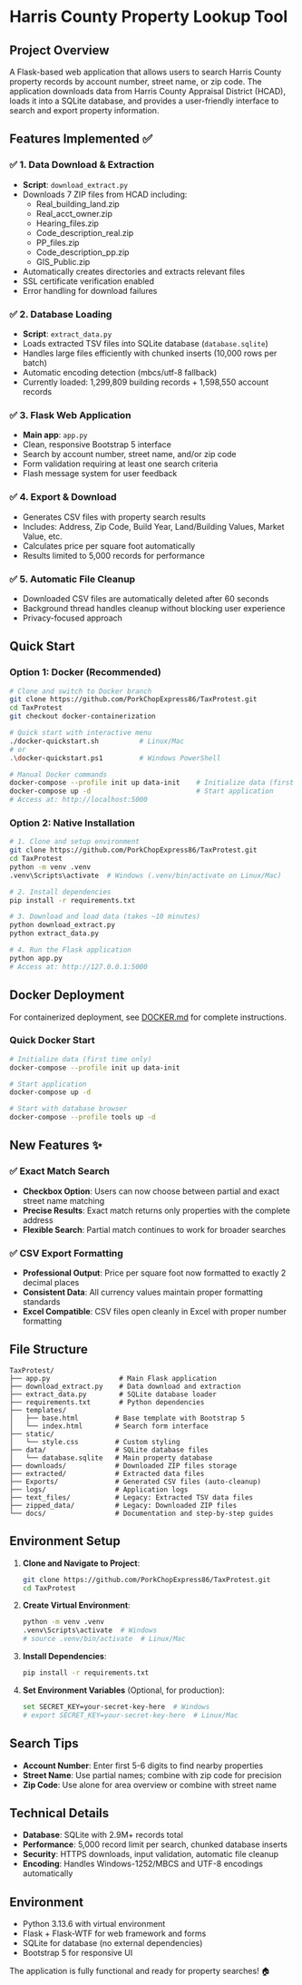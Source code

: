 # Harris County Property Lookup Tool

## Project Overview
A Flask-based web application that allows users to search Harris County property records by account number, street name, or zip code. The application downloads data from Harris County Appraisal District (HCAD), loads it into a SQLite database, and provides a user-friendly interface to search and export property information.

## Features Implemented ✅

### ✅ 1. Data Download & Extraction
- **Script**: `download_extract.py`
- Downloads 7 ZIP files from HCAD including:
  - Real_building_land.zip
  - Real_acct_owner.zip  
  - Hearing_files.zip
  - Code_description_real.zip
  - PP_files.zip
  - Code_description_pp.zip
  - GIS_Public.zip
- Automatically creates directories and extracts relevant files
- SSL certificate verification enabled
- Error handling for download failures

### ✅ 2. Database Loading  
- **Script**: `extract_data.py`
- Loads extracted TSV files into SQLite database (`database.sqlite`)
- Handles large files efficiently with chunked inserts (10,000 rows per batch)
- Automatic encoding detection (mbcs/utf-8 fallback)
- Currently loaded: 1,299,809 building records + 1,598,550 account records

### ✅ 3. Flask Web Application
- **Main app**: `app.py`
- Clean, responsive Bootstrap 5 interface
- Search by account number, street name, and/or zip code
- Form validation requiring at least one search criteria
- Flash message system for user feedback

### ✅ 4. Export & Download
- Generates CSV files with property search results
- Includes: Address, Zip Code, Build Year, Land/Building Values, Market Value, etc.
- Calculates price per square foot automatically
- Results limited to 5,000 records for performance

### ✅ 5. Automatic File Cleanup
- Downloaded CSV files are automatically deleted after 60 seconds
- Background thread handles cleanup without blocking user experience
- Privacy-focused approach

## Quick Start

### Option 1: Docker (Recommended)
```bash
# Clone and switch to Docker branch
git clone https://github.com/PorkChopExpress86/TaxProtest.git
cd TaxProtest
git checkout docker-containerization

# Quick start with interactive menu
./docker-quickstart.sh          # Linux/Mac
# or
.\docker-quickstart.ps1         # Windows PowerShell

# Manual Docker commands
docker-compose --profile init up data-init    # Initialize data (first time)
docker-compose up -d                          # Start application
# Access at: http://localhost:5000
```

### Option 2: Native Installation
```bash
# 1. Clone and setup environment
git clone https://github.com/PorkChopExpress86/TaxProtest.git
cd TaxProtest
python -m venv .venv
.venv\Scripts\activate  # Windows (.venv/bin/activate on Linux/Mac)

# 2. Install dependencies
pip install -r requirements.txt

# 3. Download and load data (takes ~10 minutes)
python download_extract.py
python extract_data.py

# 4. Run the Flask application
python app.py
# Access at: http://127.0.0.1:5000
```

## Docker Deployment

For containerized deployment, see [DOCKER.md](DOCKER.md) for complete instructions.

### Quick Docker Start
```bash
# Initialize data (first time only)
docker-compose --profile init up data-init

# Start application
docker-compose up -d

# Start with database browser
docker-compose --profile tools up -d
```

## New Features ✨

### ✅ Exact Match Search
- **Checkbox Option**: Users can now choose between partial and exact street name matching
- **Precise Results**: Exact match returns only properties with the complete address
- **Flexible Search**: Partial match continues to work for broader searches

### ✅ CSV Export Formatting
- **Professional Output**: Price per square foot now formatted to exactly 2 decimal places
- **Consistent Data**: All currency values maintain proper formatting standards
- **Excel Compatible**: CSV files open cleanly in Excel with proper number formatting

## File Structure
```
TaxProtest/
├── app.py                 # Main Flask application
├── download_extract.py    # Data download and extraction
├── extract_data.py        # SQLite database loader
├── requirements.txt       # Python dependencies
├── templates/
│   ├── base.html         # Base template with Bootstrap 5
│   └── index.html        # Search form interface
├── static/
│   └── style.css         # Custom styling
├── data/                 # SQLite database files
│   └── database.sqlite   # Main property database
├── downloads/            # Downloaded ZIP files storage
├── extracted/            # Extracted data files
├── Exports/              # Generated CSV files (auto-cleanup)
├── logs/                 # Application logs
├── text_files/           # Legacy: Extracted TSV data files  
├── zipped_data/          # Legacy: Downloaded ZIP files
└── docs/                 # Documentation and step-by-step guides
```

## Environment Setup

1. **Clone and Navigate to Project**:
   ```bash
   git clone https://github.com/PorkChopExpress86/TaxProtest.git
   cd TaxProtest
   ```

2. **Create Virtual Environment**:
   ```bash
   python -m venv .venv
   .venv\Scripts\activate  # Windows
   # source .venv/bin/activate  # Linux/Mac
   ```

3. **Install Dependencies**:
   ```bash
   pip install -r requirements.txt
   ```

4. **Set Environment Variables** (Optional, for production):
   ```bash
   set SECRET_KEY=your-secret-key-here  # Windows
   # export SECRET_KEY=your-secret-key-here  # Linux/Mac
   ```

## Search Tips
- **Account Number**: Enter first 5-6 digits to find nearby properties
- **Street Name**: Use partial names; combine with zip code for precision
- **Zip Code**: Use alone for area overview or combine with street name

## Technical Details
- **Database**: SQLite with 2.9M+ records total
- **Performance**: 5,000 record limit per search, chunked database inserts
- **Security**: HTTPS downloads, input validation, automatic file cleanup
- **Encoding**: Handles Windows-1252/MBCS and UTF-8 encodings automatically

## Environment
- Python 3.13.6 with virtual environment
- Flask + Flask-WTF for web framework and forms
- SQLite for database (no external dependencies)
- Bootstrap 5 for responsive UI

The application is fully functional and ready for property searches! 🏠
